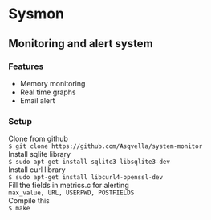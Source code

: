 # Sysmon
## Monitoring and alert system
### Features
* Memory monitoring  
* Real time graphs  
* Email alert   
### Setup  
Clone from github  
` $ git clone https://github.com/Asqvella/system-monitor `  
Install sqlite library  
` $ sudo apt-get install sqlite3 libsqlite3-dev `  
Install curl library  
` $ sudo apt-get install libcurl4-openssl-dev `  
Fill the fields in metrics.c for alerting  
`max_value, URL, USERPWD, POSTFIELDS`  
Compile this  
` $ make `  


